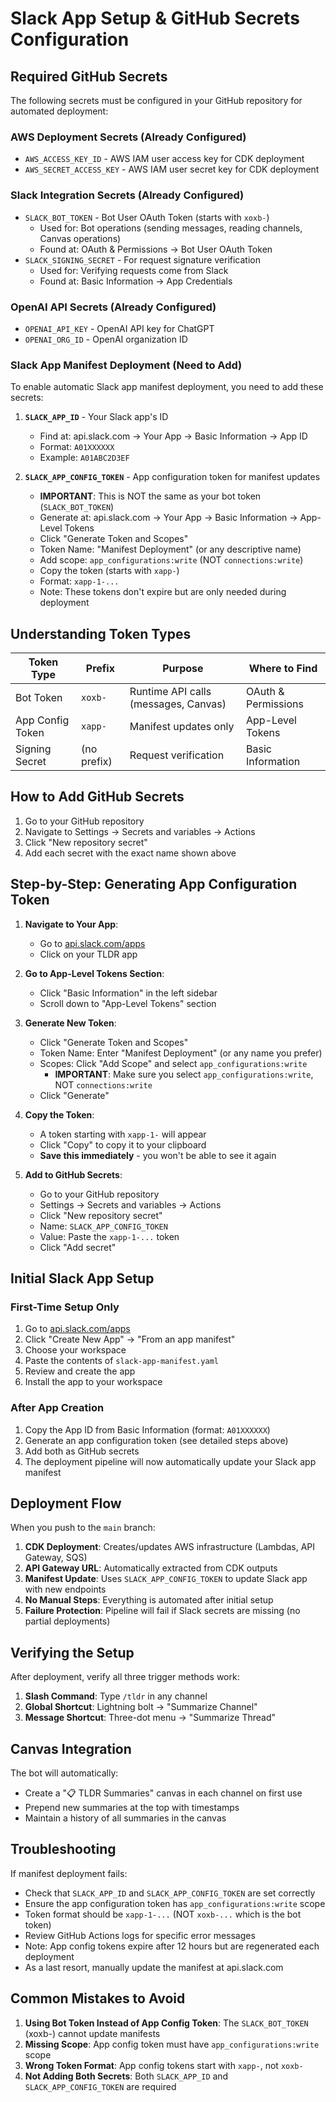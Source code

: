 # Slack App Setup & GitHub Secrets Configuration

## Required GitHub Secrets

The following secrets must be configured in your GitHub repository for automated deployment:

### AWS Deployment Secrets (Already Configured)
- `AWS_ACCESS_KEY_ID` - AWS IAM user access key for CDK deployment
- `AWS_SECRET_ACCESS_KEY` - AWS IAM user secret key for CDK deployment

### Slack Integration Secrets (Already Configured)
- `SLACK_BOT_TOKEN` - Bot User OAuth Token (starts with `xoxb-`)
  - Used for: Bot operations (sending messages, reading channels, Canvas operations)
  - Found at: OAuth & Permissions → Bot User OAuth Token
- `SLACK_SIGNING_SECRET` - For request signature verification
  - Used for: Verifying requests come from Slack
  - Found at: Basic Information → App Credentials

### OpenAI API Secrets (Already Configured)
- `OPENAI_API_KEY` - OpenAI API key for ChatGPT
- `OPENAI_ORG_ID` - OpenAI organization ID

### Slack App Manifest Deployment (Need to Add)
To enable automatic Slack app manifest deployment, you need to add these secrets:

1. **`SLACK_APP_ID`** - Your Slack app's ID
   - Find at: api.slack.com → Your App → Basic Information → App ID
   - Format: `A01XXXXXX`
   - Example: `A01ABC2D3EF`

2. **`SLACK_APP_CONFIG_TOKEN`** - App configuration token for manifest updates
   - **IMPORTANT**: This is NOT the same as your bot token (`SLACK_BOT_TOKEN`)
   - Generate at: api.slack.com → Your App → Basic Information → App-Level Tokens
   - Click "Generate Token and Scopes"
   - Token Name: "Manifest Deployment" (or any descriptive name)
   - Add scope: `app_configurations:write` (NOT `connections:write`)
   - Copy the token (starts with `xapp-`)
   - Format: `xapp-1-...`
   - Note: These tokens don't expire but are only needed during deployment

## Understanding Token Types

| Token Type | Prefix | Purpose | Where to Find |
|------------|--------|---------|---------------|
| Bot Token | `xoxb-` | Runtime API calls (messages, Canvas) | OAuth & Permissions |
| App Config Token | `xapp-` | Manifest updates only | App-Level Tokens |
| Signing Secret | (no prefix) | Request verification | Basic Information |

## How to Add GitHub Secrets

1. Go to your GitHub repository
2. Navigate to Settings → Secrets and variables → Actions
3. Click "New repository secret"
4. Add each secret with the exact name shown above

## Step-by-Step: Generating App Configuration Token

1. **Navigate to Your App**:
   - Go to [api.slack.com/apps](https://api.slack.com/apps)
   - Click on your TLDR app

2. **Go to App-Level Tokens Section**:
   - Click "Basic Information" in the left sidebar
   - Scroll down to "App-Level Tokens" section

3. **Generate New Token**:
   - Click "Generate Token and Scopes"
   - Token Name: Enter "Manifest Deployment" (or any name you prefer)
   - Scopes: Click "Add Scope" and select `app_configurations:write`
     - **IMPORTANT**: Make sure you select `app_configurations:write`, NOT `connections:write`
   - Click "Generate"

4. **Copy the Token**:
   - A token starting with `xapp-1-` will appear
   - Click "Copy" to copy it to your clipboard
   - **Save this immediately** - you won't be able to see it again

5. **Add to GitHub Secrets**:
   - Go to your GitHub repository
   - Settings → Secrets and variables → Actions
   - Click "New repository secret"
   - Name: `SLACK_APP_CONFIG_TOKEN`
   - Value: Paste the `xapp-1-...` token
   - Click "Add secret"

## Initial Slack App Setup

### First-Time Setup Only

1. Go to [api.slack.com/apps](https://api.slack.com/apps)
2. Click "Create New App" → "From an app manifest"
3. Choose your workspace
4. Paste the contents of `slack-app-manifest.yaml`
5. Review and create the app
6. Install the app to your workspace

### After App Creation

1. Copy the App ID from Basic Information (format: `A01XXXXXX`)
2. Generate an app configuration token (see detailed steps above)
3. Add both as GitHub secrets
4. The deployment pipeline will now automatically update your Slack app manifest

## Deployment Flow

When you push to the `main` branch:

1. **CDK Deployment**: Creates/updates AWS infrastructure (Lambdas, API Gateway, SQS)
2. **API Gateway URL**: Automatically extracted from CDK outputs
3. **Manifest Update**: Uses `SLACK_APP_CONFIG_TOKEN` to update Slack app with new endpoints
4. **No Manual Steps**: Everything is automated after initial setup
5. **Failure Protection**: Pipeline will fail if Slack secrets are missing (no partial deployments)

## Verifying the Setup

After deployment, verify all three trigger methods work:

1. **Slash Command**: Type `/tldr` in any channel
2. **Global Shortcut**: Lightning bolt → "Summarize Channel"
3. **Message Shortcut**: Three-dot menu → "Summarize Thread"

## Canvas Integration

The bot will automatically:
- Create a "📋 TLDR Summaries" canvas in each channel on first use
- Prepend new summaries at the top with timestamps
- Maintain a history of all summaries in the canvas

## Troubleshooting

If manifest deployment fails:

- Check that `SLACK_APP_ID` and `SLACK_APP_CONFIG_TOKEN` are set correctly
- Ensure the app configuration token has `app_configurations:write` scope  
- Token format should be `xapp-1-...` (NOT `xoxb-...` which is the bot token)
- Review GitHub Actions logs for specific error messages
- Note: App config tokens expire after 12 hours but are regenerated each deployment
- As a last resort, manually update the manifest at api.slack.com

## Common Mistakes to Avoid

1. **Using Bot Token Instead of App Config Token**: The `SLACK_BOT_TOKEN` (xoxb-) cannot update manifests
2. **Missing Scope**: App config token must have `app_configurations:write` scope
3. **Wrong Token Format**: App config tokens start with `xapp-`, not `xoxb-`
4. **Not Adding Both Secrets**: Both `SLACK_APP_ID` and `SLACK_APP_CONFIG_TOKEN` are required
